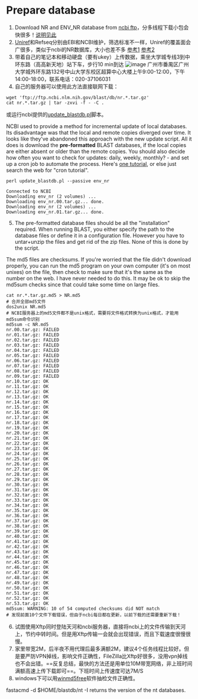 # Prepare database
1. Download NR and ENV_NR database from [ncbi ftp](ftp://ftp.ncbi.nlm.nih.gov/blast/db/FASTA)，分多线程下载小包会快很多！[说明见此](http://www.ncbi.nlm.nih.gov/books/NBK62345//)
2. [Uniref](ftp://ftp.uniprot.org/pub/databases/uniprot/uniref)和Refseq分别由EBI和NCBI维护，筛选标准不一样，Uniref的覆盖面会广很多，类似于ncbi的NR数据库，大小也差不多
[参考1](http://www.ncbi.nlm.nih.gov/projects/RefSeq/GenBankvsRefSeq.pdf)
[参考2](https://groups.google.com/forum/#!topic/trinityrnaseq-users/8A7p_8pnsKo)
3. 带着自己的笔记本和移动硬盘（要有ukey）上传数据，乘坐大学城专线3到中环东路（高高新天地）站下车，步行10 min到达
![image](http://www.nscc-gz.cn/userfiles/files/201603250001.png)
广州市番禺区广州大学城外环东路132号中山大学东校区超算中心大楼上午9:00-12:00，下午14:00-18:00，联系电话：020-37106031
4. 自己的服务器可以使用此方法直接联网下载：

```
wget 'ftp://ftp.ncbi.nlm.nih.gov/blast/db/nr.*.tar.gz'
cat nr.*.tar.gz | tar -zxvi -f - -C .
```
或运行ncbi提供的[update_blastdb.pl](http://www.ncbi.nlm.nih.gov/books/NBK62345/)脚本。

NCBI used to provide a method for incremental update of local databases. Its disadvantage was that the local and remote copies diverged over time. It looks like they've abandoned this approach with the new update script. All it does is download the **pre-formatted** BLAST databases, if the local copies are either absent or older than the remote copies. You should also decide how often you want to check for updates: daily, weekly, monthly? - and set up a cron job to automate the process. Here's [one tutorial](http://clickmojo.com/code/cron-tutorial.html), or else just search the web for "cron tutorial".

```
perl update_blastdb.pl --passive env_nr

Connected to NCBI
Downloading env_nr (2 volumes) ...
Downloading env_nr.00.tar.gz... done.
Downloading env_nr (2 volumes) ...
Downloading env_nr.01.tar.gz... done.
```
5. The pre-formatted database files should be all the "installation" required. When running BLAST, you either specify the path to the database files or define it in a configuration file. However you have to untar+unzip the files and get rid of the zip files. None of this is done by the script.

The md5 files are checksums. If you're worried that the file didn't download properly, you can run the md5 program on your own computer (it's on most unixes) on the file, then check to make sure that it's the same as the number on the web. I have never needed to do this. It may be ok to skip the md5sum checks since that could take some time on large files.
```
cat nr.*.tar.gz.md5 > NR.md5
# 合并全部md5文件
dos2unix NR.md5
# NCBI服务器上的md5文件都不是unix格式，需要将文件格式转换为unix格式，才能用md5sum命令识别
md5sum -c NR.md5
nr.00.tar.gz: FAILED
nr.01.tar.gz: FAILED
nr.02.tar.gz: FAILED
nr.03.tar.gz: FAILED
nr.04.tar.gz: FAILED
nr.05.tar.gz: FAILED
nr.06.tar.gz: FAILED
nr.07.tar.gz: FAILED
nr.08.tar.gz: FAILED
nr.09.tar.gz: FAILED
nr.10.tar.gz: OK
nr.11.tar.gz: OK
nr.12.tar.gz: OK
nr.13.tar.gz: OK
nr.14.tar.gz: OK
nr.15.tar.gz: OK
nr.16.tar.gz: OK
nr.17.tar.gz: OK
nr.18.tar.gz: OK
nr.19.tar.gz: OK
nr.20.tar.gz: OK
nr.21.tar.gz: OK
nr.22.tar.gz: OK
nr.23.tar.gz: OK
nr.24.tar.gz: OK
nr.25.tar.gz: OK
nr.26.tar.gz: OK
nr.27.tar.gz: OK
nr.28.tar.gz: OK
nr.29.tar.gz: OK
nr.30.tar.gz: OK
nr.31.tar.gz: OK
nr.32.tar.gz: OK
nr.33.tar.gz: OK
nr.34.tar.gz: OK
nr.35.tar.gz: OK
nr.36.tar.gz: OK
nr.37.tar.gz: OK
nr.38.tar.gz: OK
nr.39.tar.gz: OK
nr.40.tar.gz: OK
nr.41.tar.gz: OK
nr.42.tar.gz: OK
nr.43.tar.gz: OK
nr.44.tar.gz: OK
nr.45.tar.gz: OK
nr.46.tar.gz: OK
nr.47.tar.gz: OK
nr.48.tar.gz: OK
nr.49.tar.gz: OK
nr.50.tar.gz: OK
nr.51.tar.gz: OK
nr.52.tar.gz: OK
nr.53.tar.gz: OK
md5sum: WARNING: 10 of 54 computed checksums did NOT match
# 发现前面10个文件下载错误，但由于ncbi每日都在更新，以前下载的还需要重新下载！
```
6. 试图使用Xftp同时登陆天河和ncbi服务器，直接将ncbi上的文件传输到天河上，节约中转时间。但是用Xftp传输一会就会出现错误，而且下载速度很慢很慢。
7. 家里带宽2M，后半夜不用代理后最多满额2M，建议4个任务线程比较好。但是要严防VPN掉线，影响文件正确性，FileZilla比Xftp好很多，没用vpn掉线也不会出错。==反复总结，最快的方法还是用单位10M带宽网络，非上班时间满额高速上传下载即可==。下班时间上传速度可达7M/S
8. windows下可以用[winmd5free](http://www.winmd5.com/)软件抽检文件正确性。

fastacmd -d $HOME/blastdb/nt -I returns the version of the nt databases.

